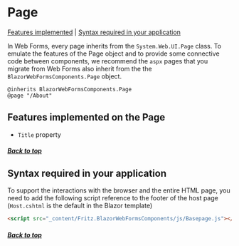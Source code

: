 # Page

[Features implemented](#features-implemented-on-the-page) | [Syntax required in your application](#syntax-required-in-your-application)

In Web Forms, every page inherits from the `System.Web.UI.Page` class.  To emulate the features of the Page object and to provide some connective code between components, we recommend the `aspx` pages that you migrate from Web Forms also inherit from the the `BlazorWebFormsComponents.Page` object.

```razor
@inherits BlazorWebFormsComponents.Page
@page "/About"
```

## Features implemented on the Page

  - `Title` property

##### [Back to top](#page)

## Syntax required in your application

To support the interactions with the browser and the entire HTML page, you need to add the following script reference to the footer of the host page (`Host.cshtml` is the default in the Blazor template)

```html
<script src="_content/Fritz.BlazorWebFormsComponents/js/Basepage.js"></script>
```

##### [Back to top](#page)
